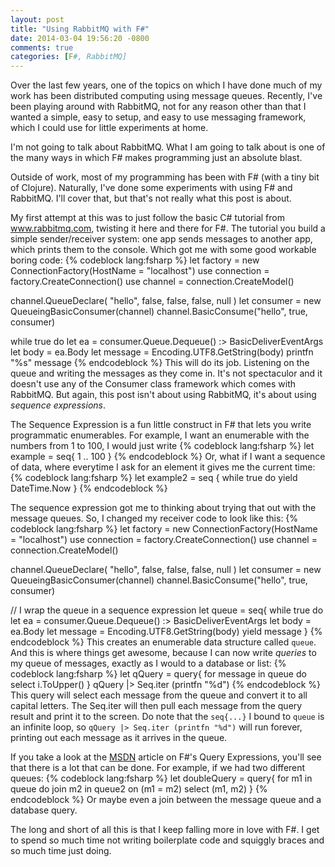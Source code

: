 ```yaml
---
layout: post
title: "Using RabbitMQ with F#"
date: 2014-03-04 19:56:20 -0800
comments: true
categories: [F#, RabbitMQ]
---
```


Over the last few years, one of the topics on which I have done much of my work has been distributed computing using message queues.  Recently, I've been playing around with RabbitMQ, not for any reason other than that I wanted a simple, easy to setup, and easy to use messaging framework, which I could use for little experiments at home.

I'm not going to talk about RabbitMQ.  What I am going to talk about is one of the many ways in which F# makes programming just an absolute blast.

Outside of work, most of my programming has been with F# (with a tiny bit of Clojure).  Naturally, I've done some experiments with using F# and RabbitMQ.  I'll cover that, but that's not really what this post is about.

My first attempt at this was to just follow the basic C# tutorial from www.rabbitmq.com, twisting it here and there for F#.  The tutorial you build a simple sender/receiver system:  one app sends messages to another app, which prints them to the console.  Which got me with some good workable boring code:
{% codeblock lang:fsharp %}
let factory = new ConnectionFactory(HostName = "localhost")
use connection = factory.CreateConnection()
use channel = connection.CreateModel()

channel.QueueDeclare( "hello", false, false, false, null )
let consumer = new QueueingBasicConsumer(channel)
channel.BasicConsume("hello", true, consumer)

while true do
    let ea = consumer.Queue.Dequeue() :> BasicDeliverEventArgs
    let body = ea.Body
    let message = Encoding.UTF8.GetString(body)
    printfn "%s" message
{% endcodeblock %}
This will do its job.  Listening on the queue and writing the messages as they come in.  It's not spectaculor and it doesn't use any of the Consumer class framework which comes with RabbitMQ.  But again, this post isn't about using RabbitMQ, it's about using *sequence expressions*.

The Sequence Expression is a fun little construct in F# that lets you write programmatic enumerables.  For example, I want an enumerable with the numbers from 1 to 100, I would just write
{% codeblock lang:fsharp %}
let example = seq{ 1 .. 100 }
{% endcodeblock %}
Or, what if I want a sequence of data, where everytime I ask for an element it gives me the current time:
{% codeblock lang:fsharp %}
let example2 = seq { 
						while true do
							yield DateTime.Now
				   }
{% endcodeblock %}

The sequence expression got me to thinking about trying that out with the message queues.  So, I changed my receiver code to look like this:
{% codeblock lang:fsharp %}
let factory = new ConnectionFactory(HostName = "localhost")
use connection = factory.CreateConnection()
use channel = connection.CreateModel()

channel.QueueDeclare( "hello", false, false, false, null )
let consumer = new QueueingBasicConsumer(channel)
channel.BasicConsume("hello", true, consumer)

// I wrap the queue in a sequence expression
let queue = seq{
                while true do
                    let ea = consumer.Queue.Dequeue() :> BasicDeliverEventArgs
                    let body = ea.Body
                    let message = Encoding.UTF8.GetString(body)
                    yield message
            }
{% endcodeblock %}
This creates an enumerable data structure called `queue`.  And this is where things get awesome, because I can now write *queries* to my queue of messages, exactly as I would to a database or list:
{% codeblock lang:fsharp %}
let qQuery = query{
                for message in queue do
                select i.ToUpper()
             }
qQuery |> Seq.iter (printfn "%d")
{% endcodeblock %}
This query will select each message from the queue and convert it to all capital letters.  The Seq.iter will then pull each message from the query result and print it to the screen.  Do note that the `seq{...}` I bound to `queue` is an infinite loop, so `qQuery |> Seq.iter (printfn "%d")` will run forever, printing out each message as it arrives in the queue.

If you take a look at the [MSDN](http://msdn.microsoft.com/en-us/library/hh225374.aspx) article on F#'s Query Expressions, you'll see that there is a lot that can be done.  For example, if we had two different queues:
{% codeblock lang:fsharp %}
let doubleQuery = query{
                    for m1 in queue do
                    join m2 in queue2 on
                        (m1 = m2)
                    select (m1, m2)
                  }
{% endcodeblock %}
Or maybe even a join between the message queue and a database query.

The long and short of all this is that I keep falling more in love with F#.  I get to spend so much time not writing boilerplate code and squiggly braces and so much time just doing.